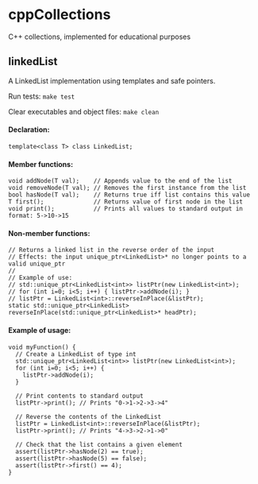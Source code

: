 # cppCollections
C++ collections, implemented for educational purposes

## linkedList

A LinkedList implementation using templates and safe pointers.

Run tests: ```make test```

Clear executables and object files: ```make clean```

#### Declaration:

```c_cpp
template<class T> class LinkedList;
```

#### Member functions:

```c_cpp
void addNode(T val);    // Appends value to the end of the list
void removeNode(T val); // Removes the first instance from the list
bool hasNode(T val);    // Returns true iff list contains this value
T first();              // Returns value of first node in the list
void print();           // Prints all values to standard output in format: 5->10->15
```

#### Non-member functions:

```c_cpp
// Returns a linked list in the reverse order of the input
// Effects: the input unique_ptr<LinkedList>* no longer points to a valid unique_ptr
// 
// Example of use:
// std::unique_ptr<LinkedList<int>> listPtr(new LinkedList<int>);
// for (int i=0; i<5; i++) { listPtr->addNode(i); }
// listPtr = LinkedList<int>::reverseInPlace(&listPtr);
static std::unique_ptr<LinkedList> reverseInPlace(std::unique_ptr<LinkedList>* headPtr);
```

#### Example of usage:

```c_cpp
void myFunction() {
  // Create a LinkedList of type int
  std::unique_ptr<LinkedList<int>> listPtr(new LinkedList<int>);
  for (int i=0; i<5; i++) {
    listPtr->addNode(i);
  }

  // Print contents to standard output
  listPtr->print(); // Prints "0->1->2->3->4"

  // Reverse the contents of the LinkedList
  listPtr = LinkedList<int>::reverseInPlace(&listPtr);
  listPtr->print(); // Prints "4->3->2->1->0"

  // Check that the list contains a given element
  assert(listPtr->hasNode(2) == true);
  assert(listPtr->hasNode(5) == false);
  assert(listPtr->first() == 4);
}
```
